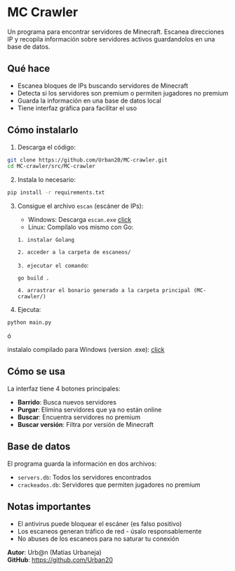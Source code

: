 # MC Crawler

Un programa para encontrar servidores de Minecraft. Escanea direcciones IP y recopila información sobre servidores activos guardandolos en una base de datos.

## Qué hace

- Escanea bloques de IPs buscando servidores de Minecraft
- Detecta si los servidores son premium o permiten jugadores no premium
- Guarda la información en una base de datos local
- Tiene interfaz gráfica para facilitar el uso

## Cómo instalarlo

1. Descarga el código:
```bash
git clone https://github.com/Urban20/MC-crawler.git
cd MC-crawler/src/MC-crawler
```

2. Instala lo necesario:
```bash
pip install -r requirements.txt
```

3. Consigue el archivo `escan` (escáner de IPs):
   - Windows: Descarga `escan.exe` [click](https://github.com/Urban20/MC-crawler/releases)
   - Linux: Compílalo vos mismo con Go:

   `1. instalar Golang`

   `2. acceder a la carpeta de escaneos/`

   `3. ejecutar el comando`: 
   ```
   go build .
   
   ```
   `4. arrastrar el bonario generado a la carpeta principal (MC-crawler/)`
   
   

4. Ejecuta:
```bash
python main.py
```
ó

instalalo compilado para Windows (version .exe): [click](https://github.com/Urban20/MC-crawler/releases)

## Cómo se usa

La interfaz tiene 4 botones principales: 

- **Barrido**: Busca nuevos servidores
- **Purgar**: Elimina servidores que ya no están online
- **Buscar**: Encuentra servidores no premium
- **Buscar versión**: Filtra por versión de Minecraft

## Base de datos

El programa guarda la información en dos archivos:
- `servers.db`: Todos los servidores encontrados
- `crackeados.db`: Servidores que permiten jugadores no premium

## Notas importantes

- El antivirus puede bloquear el escáner (es falso positivo)
- Los escaneos generan tráfico de red - úsalo responsablemente
- No abuses de los escaneos para no saturar tu conexión

**Autor**: Urb@n (Matias Urbaneja)  
**GitHub**: https://github.com/Urban20
